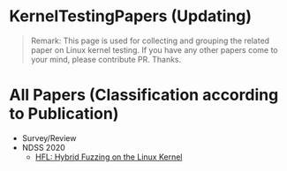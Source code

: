 # KernelTestingPapers (Updating)

> Remark: This page is used for collecting and grouping the related paper on Linux kernel testing. If you have any other papers come to your mind, please contribute PR. Thanks.
> 

# All Papers (Classification according to Publication)

- Survey/Review
- NDSS 2020
  - [HFL: Hybrid Fuzzing on the Linux Kernel](https://github.com/Hanseltu/KernelTestingPapers/blob/main/papers/NDSS2019-HFL%20Hybrid%20Fuzzing%20on%20the%20Linux%20Kernel.pdf)



